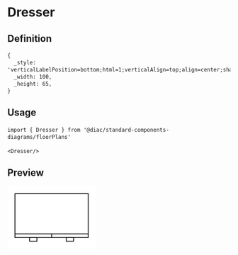 # Dresser

## Definition

```
{
  _style: 'verticalLabelPosition=bottom;html=1;verticalAlign=top;align=center;shape=mxgraph.floorplan.dresser;',
  _width: 100,
  _height: 65,
}
```

## Usage

```
import { Dresser } from '@diac/standard-components-diagrams/floorPlans'

<Dresser/>
```

## Preview

<img src="./dresser.png" width="200"/>
